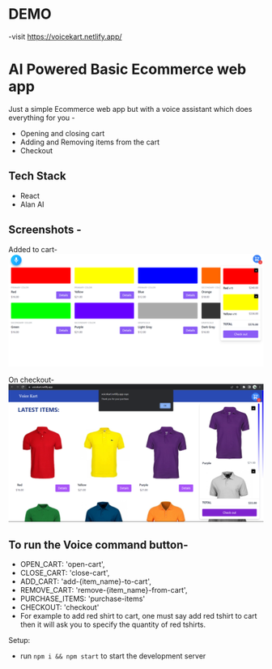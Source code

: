 # DEMO
-visit https://voicekart.netlify.app/

# AI Powered Basic Ecommerce web app
Just a simple Ecommerce web app but with a voice assistant which does everything for you - 
- Opening and closing cart
- Adding and Removing items from the cart
- Checkout

## Tech Stack
- React
- Alan AI

## Screenshots -

Added to cart-
![Cart](https://github.com/yash797/Voice-Kart/blob/main/screenshots/cart.png)

On checkout-
![Checkout](https://github.com/yash797/Voice-Kart/blob/main/screenshots/purchase.png)

## To run the Voice command button-
- OPEN_CART: 'open-cart',
- CLOSE_CART: 'close-cart',
- ADD_CART: 'add-{item_name}-to-cart',
- REMOVE_CART: 'remove-{item_name}-from-cart',
- PURCHASE_ITEMS: 'purchase-items'
- CHECKOUT: 'checkout'
- For example to add red shirt to cart, one must say add red tshirt to cart then it will ask you to specify the quantity of red tshirts.

Setup:
- run ```npm i && npm start``` to start the development server
